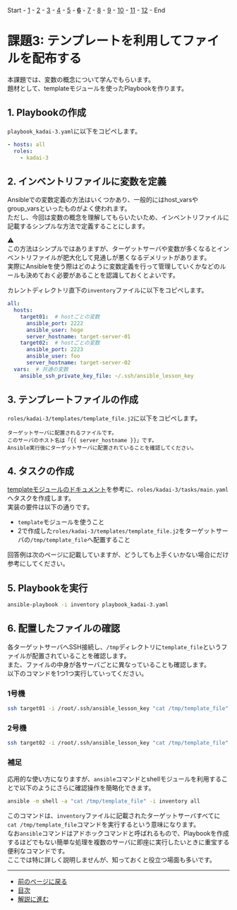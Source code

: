 Start - [1](step01.md) - [2](step02.md) - [3](step03.md) - [4](step04.md) - [5](step05.md) - [**6**](step06.md) - [7](step07.md) - [8](step08.md) - [9](step09.md) - [10](step10.md) - [11](step11.md) - [12](step12.md) - End


# 課題3: テンプレートを利用してファイルを配布する

本課題では、変数の概念について学んでもらいます。  
題材として、templateモジュールを使ったPlaybookを作ります。

## 1. Playbookの作成

`playbook_kadai-3.yaml`に以下をコピペします。

```yaml
- hosts: all
  roles:
    - kadai-3
```

## 2. インベントリファイルに変数を定義

Ansibleでの変数定義の方法はいくつかあり、一般的にはhost_varsやgroup_varsといったものがよく使われます。  
ただし、今回は変数の概念を理解してもらいたいため、インベントリファイルに記載するシンプルな方法で定義することにします。

:warning:  
この方法はシンプルではありますが、ターゲットサーバや変数が多くなるとインベントリファイルが肥大化して見通しが悪くなるデメリットがあります。  
実際にAnsibleを使う際はどのように変数定義を行って管理していくかなどのルールも決めておく必要があることを認識しておくとよいです。

カレントディレクトリ直下の`inventory`ファイルに以下をコピペします。

```yaml
all:
  hosts:
    target01:  # hostごとの変数
      ansible_port: 2222
      ansible_user: hoge
      server_hostname: target-server-01
    target02:  # hostごとの変数
      ansible_port: 2223
      ansible_user: foo
      server_hostname: target-server-02
  vars:  # 共通の変数
    ansible_ssh_private_key_file: ~/.ssh/ansible_lesson_key
```

## 3. テンプレートファイルの作成

`roles/kadai-3/templates/template_file.j2`に以下をコピペします。

```text
ターゲットサーバに配置されるファイルです。
このサーバのホスト名は「{{ server_hostname }}」です。
Ansible実行後にターゲットサーバに配置されていることを確認してください。
```

## 4. タスクの作成

[templateモジュールのドキュメント](https://docs.ansible.com/ansible/2.9_ja/modules/template_module.html)を参考に、`roles/kadai-3/tasks/main.yaml`へタスクを作成します。  
実装の要件は以下の通りです。

* `template`モジュールを使うこと
* 2で作成した`roles/kadai-3/templates/template_file.j2`をターゲットサーバの`/tmp/template_file`へ配置すること

回答例は次のページに記載していますが、どうしても上手くいかない場合にだけ参考にしてください。

## 5. Playbookを実行

```bash
ansible-playbook -i inventory playbook_kadai-3.yaml
```

## 6. 配置したファイルの確認

各ターゲットサーバへSSH接続し、`/tmp`ディレクトリに`template_file`というファイルが配置されていることを確認します。  
また、ファイルの中身が各サーバごとに異なっていることも確認します。  
以下のコマンドを1つ1つ実行していってください。

### 1号機

```bash
ssh target01 -i /root/.ssh/ansible_lesson_key "cat /tmp/template_file"
```

### 2号機

```bash
ssh target02 -i /root/.ssh/ansible_lesson_key "cat /tmp/template_file"
```

### 補足

応用的な使い方になりますが、`ansible`コマンドとshellモジュールを利用することで以下のようにさらに確認操作を簡略化できます。

```bash
ansible -m shell -a "cat /tmp/template_file" -i inventory all
```

このコマンドは、`inventory`ファイルに記載されたターゲットサーバすべてに`cat /tmp/template_file`コマンドを実行するという意味になります。  
なお`ansible`コマンドはアドホックコマンドと呼ばれるもので、Playbookを作成するほどでもない簡単な処理を複数のサーバに即座に実行したいときに重宝する便利なコマンドです。  
ここでは特に詳しく説明しませんが、知っておくと役立つ場面も多いです。

---

- [前のページに戻る](step05.md)
- [目次](README.md)
- [解説に進む](step06a.md)
